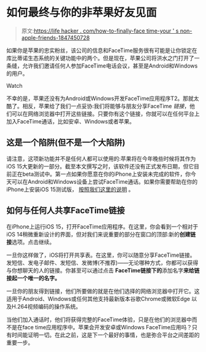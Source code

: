 # 如何最终与你的非苹果好友见面

> 原文:[https://life hacker . com/how-to-finally-face time-your ' s non-apple-friends-1847450728](https://lifehacker.com/how-to-finally-facetime-your-non-apple-friends-1847450728)

如果你是苹果的忠实粉丝，该公司的信息和FaceTime服务很有可能是让你锁定在库比蒂诺生态系统的关键功能中的两个。但是现在，苹果公司将洪水之门打开了一条缝，允许我们邀请任何人参加FaceTime电话会议，甚至是Android和Windows的用户。

Watch

不幸的是，苹果还没有为Android或Windows开发FaceTime应用程序T2。那就太酷了。相反，苹果给了我们一点妥协:我们将能够与朋友分享FaceTime *链接*，他们可以在网络浏览器中打开这些链接。只要你有这个链接，你就可以在任何平台上加入FaceTime通话，比如安卓、Windows或者苹果。

## 这是一个陷阱(但不是一个大陷阱)

请注意，这项新功能并不是任何人都可以使用的:苹果将在今年晚些时候将其作为iOS 15大更新的一部分。截至本文撰写之时，该软件还没有正式发布日期，但它目前正在beta测试中。第一点如果你愿意在你的iPhone上安装未完成的软件，你今天可以在Android和Windows设备上尝试FaceTime通话。如果你需要帮助在你的iPhone上安装iOS 15测试版， [按照我们这里的说明](https://lifehacker.com/how-to-install-ios-15-and-ipados-15-public-betas-1847209002) 。

## 如何与任何人共享FaceTime链接

在iPhone上运行iOS 15，打开FaceTime应用程序。在这里，你会看到一个相对于iOS 14稍微重新设计的界面，但对我们来说重要的部分在窗口的顶部:新的**创建链接**选项。点击继续。

一旦你这样做了，iOS将打开共享表。在这里，你可以随意分享FaceTime链接。发短信、发电子邮件、发短信、发微博(不推荐)——无论哪种方式，你都可以获得与你想聊天的人的链接。你甚至可以通过点击 **FaceTime链接下的**添加名字**来给链接起一个唯一的名字。**

一旦你的朋友得到链接，他们所要做的就是在他们选择的网络浏览器中打开它。这适用于Android、Windows或任何其他支持最新版本谷歌Chrome或微软Edge 以及H.264视频编码的操作系统。

当他们加入通话时，他们将获得完整的FaceTime体验，只是在他们的浏览器中而不是在face time应用程序中。苹果会开发安卓或Windows FaceTime应用吗？只有时间能证明一切。在此之前，这是下一个最好的事情，也是弥合平台之间差距的重要一步。